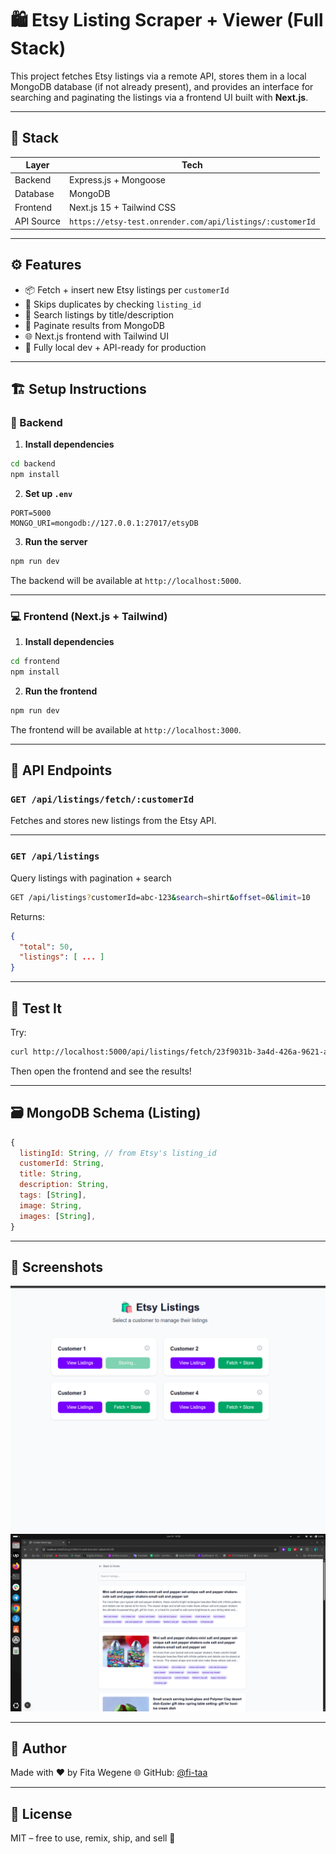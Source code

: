 # 🛍️ Etsy Listing Scraper + Viewer (Full Stack)

This project fetches Etsy listings via a remote API, stores them in a local MongoDB database (if not already present), and provides an interface for searching and paginating the listings via a frontend UI built with **Next.js**.

---

## 🧩️ Stack

| Layer      | Tech                                                      |
| ---------- | --------------------------------------------------------- |
| Backend    | Express.js + Mongoose                                     |
| Database   | MongoDB                                                   |
| Frontend   | Next.js 15 + Tailwind CSS                                 |
| API Source | `https://etsy-test.onrender.com/api/listings/:customerId` |

---

## ⚙️ Features

* 📦 Fetch + insert new Etsy listings per `customerId`
* 🧠 Skips duplicates by checking `listing_id`
* 🔎 Search listings by title/description
* 🔄 Paginate results from MongoDB
* 🌐 Next.js frontend with Tailwind UI
* 🚀 Fully local dev + API-ready for production

---

## 🏗️ Setup Instructions

### 🔧 Backend

1. **Install dependencies**

```bash
cd backend
npm install
```

2. **Set up `.env`**

```env
PORT=5000
MONGO_URI=mongodb://127.0.0.1:27017/etsyDB
```

3. **Run the server**

```bash
npm run dev
```

The backend will be available at `http://localhost:5000`.

---

### 💻 Frontend (Next.js + Tailwind)

1. **Install dependencies**

```bash
cd frontend
npm install
```

2. **Run the frontend**

```bash
npm run dev
```

The frontend will be available at `http://localhost:3000`.

---

## 📱 API Endpoints

### `GET /api/listings/fetch/:customerId`

Fetches and stores new listings from the Etsy API.

---

### `GET /api/listings`

Query listings with pagination + search

```bash
GET /api/listings?customerId=abc-123&search=shirt&offset=0&limit=10
```

Returns:

```json
{
  "total": 50,
  "listings": [ ... ]
}
```

---

## 🧪 Test It

Try:

```bash
curl http://localhost:5000/api/listings/fetch/23f9031b-3a4d-426a-9621-a80a9c401efb
```

Then open the frontend and see the results!

---

## 🗃️ MongoDB Schema (Listing)

```js
{
  listingId: String, // from Etsy's listing_id
  customerId: String,
  title: String,
  description: String,
  tags: [String],
  image: String,
  images: [String],
}
```

---

## 📸 Screenshots
![Screenshot](./frontend/public/image.png)
![Screenshot](./frontend/public/image2.png)

---

## 👤 Author

Made with ❤️ by Fita Wegene
🌐 GitHub: [@fi-taa](https://github.com/fi-taa)

---

## 📄 License

MIT – free to use, remix, ship, and sell 🚢
